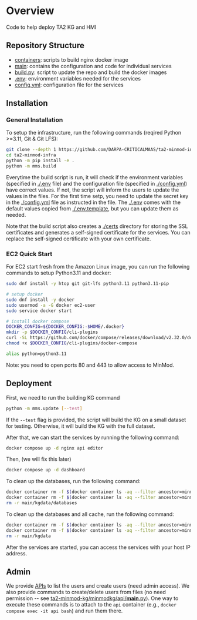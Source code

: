 # Overview

Code to help deploy TA2 KG and HMI

## Repository Structure

- [containers](/containers): scripts to build nginx docker image
- [main](/main): contains the configuration and code for individual services
- [build.py](/build.py): script to update the repo and build the docker images
- [.env](/.env): environment variables needed for the services
- [config.yml](/config.yml): configuration file for the services

## Installation

### General Installation

To setup the infrastructure, run the following commands (reqired Python >=3.11, Git & Git LFS):

```bash
git clone --depth 1 https://github.com/DARPA-CRITICALMAAS/ta2-minmod-infra.git
cd ta2-minmod-infra
python -m pip install -e .
python -m mms.build
```

Everytime the build script is run, it will check if the environment variables (specified in [./.env](/.env) file) and the configuration file (specified in [./config.yml](./config.yml)) have correct values. If not, the script will inform the users to update the values in the files. For the first time setp, you need to update the secret key in the [./config.yml](./config.yml) file as instructed in the file. The [./.env](/.env) comes with the default values copied from [./.env.template](./.env.template), but you can update them as needed.

Note that the build script also creates a [./certs](./certs) directory for storing the SSL certificates and generates a self-signed certificate for the services. You can replace the self-signed certificate with your own certificate.

### EC2 Quick Start

For EC2 start fresh from the Amazon Linux image, you can run the following commands to setup Python3.11 and docker:

```bash
sudo dnf install -y htop git git-lfs python3.11 python3.11-pip

# setup docker
sudo dnf install -y docker
sudo usermod -a -G docker ec2-user
sudo service docker start

# install docker compose
DOCKER_CONFIG=${DOCKER_CONFIG:-$HOME/.docker}
mkdir -p $DOCKER_CONFIG/cli-plugins
curl -SL https://github.com/docker/compose/releases/download/v2.32.0/docker-compose-linux-x86_64 -o $DOCKER_CONFIG/cli-plugins/docker-compose
chmod +x $DOCKER_CONFIG/cli-plugins/docker-compose

alias python=python3.11
```

Note: you need to open ports 80 and 443 to allow access to MinMod.

## Deployment

First, we need to run the building KG command

```bash
python -m mms.update [--test]
```

If the `--test` flag is provided, the script will build the KG on a small dataset for testing. Otherwise, it will build the KG with the full dataset.

After that, we can start the services by running the following command:

```bash
docker compose up -d nginx api editor
```

Then, (we will fix this later)

```bash
docker compose up -d dashboard
```

To clean up the databases, run the following command:

```bash
docker container rm -f $(docker container ls -aq --filter ancestor=minmod-fuseki)
docker container rm -f $(docker container ls -aq --filter ancestor=minmod-postgres)
rm -r main/kgdata/databases

```

To clean up the databases and all cache, run the following command:

```bash
docker container rm -f $(docker container ls -aq --filter ancestor=minmod-fuseki)
docker container rm -f $(docker container ls -aq --filter ancestor=minmod-postgres)
rm -r main/kgdata
```

After the services are started, you can access the services with your host IP address.

## Admin

We provide [APIs](https://minmod.isi.edu/api/v1/docs#/admin) to list the users and create users (need admin access). We also provide commands to create/delete users from files (no need permission -- see [ta2-minmod-kg/minmodkg/api/**main**.py](https://github.com/DARPA-CRITICALMAAS/ta2-minmod-kg/blob/main/minmodkg/api/__main__.py)). One way to execute these commands is to attach to the `api` container (e.g., `docker compose exec -it api bash`) and run them there.
